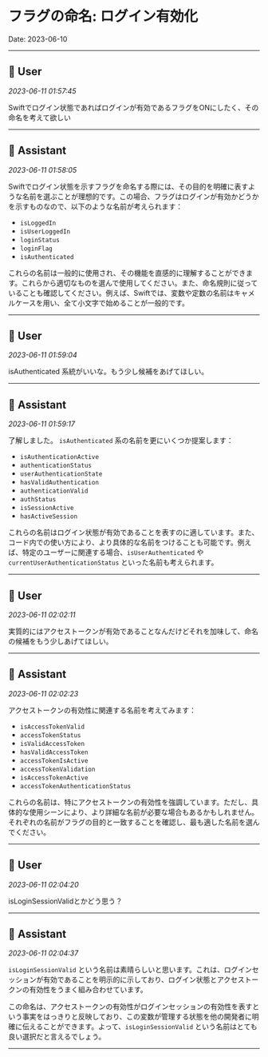 # フラグの命名: ログイン有効化

Date: 2023-06-10

---

## 👤 User
*2023-06-11 01:57:45*

Swiftでログイン状態であればログインが有効であるフラグをONにしたく、その命名を考えて欲しい

---

## 🤖 Assistant
*2023-06-11 01:58:05*

Swiftでログイン状態を示すフラグを命名する際には、その目的を明確に表すような名前を選ぶことが理想的です。この場合、フラグはログインが有効かどうかを示すものなので、以下のような名前が考えられます：

- `isLoggedIn`
- `isUserLoggedIn`
- `loginStatus`
- `loginFlag`
- `isAuthenticated`

これらの名前は一般的に使用され、その機能を直感的に理解することができます。これらから適切なものを選んで使用してください。また、命名規則に従っていることも確認してください。例えば、Swiftでは、変数や定数の名前はキャメルケースを用い、全て小文字で始めることが一般的です。

---

## 👤 User
*2023-06-11 01:59:04*

isAuthenticated 系統がいいな。もう少し候補をあげてほしい。

---

## 🤖 Assistant
*2023-06-11 01:59:17*

了解しました。 `isAuthenticated` 系の名前を更にいくつか提案します：

- `isAuthenticationActive`
- `authenticationStatus`
- `userAuthenticationState`
- `hasValidAuthentication`
- `authenticationValid`
- `authStatus`
- `isSessionActive`
- `hasActiveSession`

これらの名前はログイン状態が有効であることを表すのに適しています。また、コード内での使い方により、より具体的な名前をつけることも可能です。例えば、特定のユーザーに関連する場合、`isUserAuthenticated` や `currentUserAuthenticationStatus` といった名前も考えられます。

---

## 👤 User
*2023-06-11 02:02:11*

実質的にはアクセストークンが有効であることなんだけどそれを加味して、命名の候補をもう少しあげてほしい。

---

## 🤖 Assistant
*2023-06-11 02:02:23*

アクセストークンの有効性に関連する名前を考えてみます：

- `isAccessTokenValid`
- `accessTokenStatus`
- `isValidAccessToken`
- `hasValidAccessToken`
- `accessTokenIsActive`
- `accessTokenValidation`
- `isAccessTokenActive`
- `accessTokenAuthenticationStatus`

これらの名前は、特にアクセストークンの有効性を強調しています。ただし、具体的な使用シーンにより、より詳細な名前が必要な場合もあるかもしれません。それぞれの名前がフラグの目的と一致することを確認し、最も適した名前を選んでください。

---

## 👤 User
*2023-06-11 02:04:20*

isLoginSessionValidとかどう思う？

---

## 🤖 Assistant
*2023-06-11 02:04:37*

`isLoginSessionValid` という名前は素晴らしいと思います。これは、ログインセッションが有効であることを明示的に示しており、ログイン状態とアクセストークンの有効性をうまく組み合わせています。

この命名は、アクセストークンの有効性がログインセッションの有効性を表すという事実をはっきりと反映しており、この変数が管理する状態を他の開発者に明確に伝えることができます。よって、`isLoginSessionValid` という名前はとても良い選択だと言えるでしょう。

---
